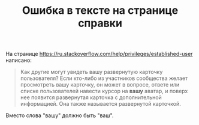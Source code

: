 ﻿---
title: "Ошибка в тексте на странице справки"
se.owner.user_id: 507426
se.owner.display_name: "Vladimir Chistov"
se.owner.link: "https://ru.meta.stackoverflow.com/users/507426/vladimir-chistov"
se.link: "https://ru.meta.stackoverflow.com/questions/12053/%d0%9e%d1%88%d0%b8%d0%b1%d0%ba%d0%b0-%d0%b2-%d1%82%d0%b5%d0%ba%d1%81%d1%82%d0%b5-%d0%bd%d0%b0-%d1%81%d1%82%d1%80%d0%b0%d0%bd%d0%b8%d1%86%d0%b5-%d1%81%d0%bf%d1%80%d0%b0%d0%b2%d0%ba%d0%b8"
se.question_id: 12053
se.post_type: question
---
<p>На странице <a href="https://ru.stackoverflow.com/help/privileges/established-user">https://ru.stackoverflow.com/help/privileges/established-user</a> написано:</p>
<blockquote>
<p>Как другие могут увидеть вашу развернутую карточку пользователя?
Если кто-либо из участников сообщества желает просмотреть вашу карточку, он может в вопросе, ответе или списке пользователей навести курсор на <strong>вашу</strong> аватар, и поверх нее появится развернутая карточка с дополнительной информацией. Она также называется развернутой карточкой.</p>
</blockquote>
<p>Вместо слова &quot;вашу&quot; должно быть &quot;ваш&quot;.</p>
